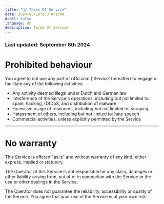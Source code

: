```yaml
---
title: "👮‍♂️ Terms Of Service"
date: 2024-08-10T0:0:0+1:00
draft: false
language: en
description: Terms Of Service
---
```


### Last updated: September 8th 2024

# Prohibited behaviour
You agree to not use any part of r4fo.com ('Service' hereafter) to engage or facilitate any of the following activities:

- Any activity deemed illegal under Dutch and German law
- Interference of the Service's operations, including but not limited to: spam, hacking, (D)DoS, and distribution of malware
- Excessive usage of resources, including but not limited to; scraping
- Harassment of others, including but not limited to: hate speech
- Commercial activities, unless explicitly permitted by the Service

<hr>

# No warranty

This Service is offered "as is" and without warranty of any kind, either express, implied or statutory.

The Operator of this Service is not responsible for any claim, damages or other liability arising from, out of or in connection with the Service or the use or other dealings in the Service.

The Operator does not guarantee the reliability, accessibility or quality of the Service. You agree that your use of the Service is at your own risk.
